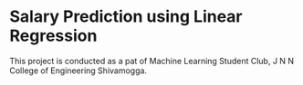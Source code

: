# Salary Prediction using Linear Regression

This project is conducted as a pat of Machine Learning Student Club, J N N College of Engineering Shivamogga.
